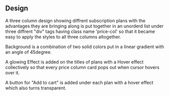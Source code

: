 ## Design

A three column design showing diffrent subscription plans with the advantages they are bringing along is put together in an unorderd list under three diffrent "div" tags having class name 'price-col' so that it became easy to apply the styles to all three columns altogether.

Background is a combination of two solid colors put in a linear gradient with an angle of 45degree.

A glowing Effect is added on the titles of plans  with a Hover effect collectively  so that every price column card pops out when cursor hovers over it.

A button for "Add to cart" is added under each plan with a hover effect which also turns transparent.
